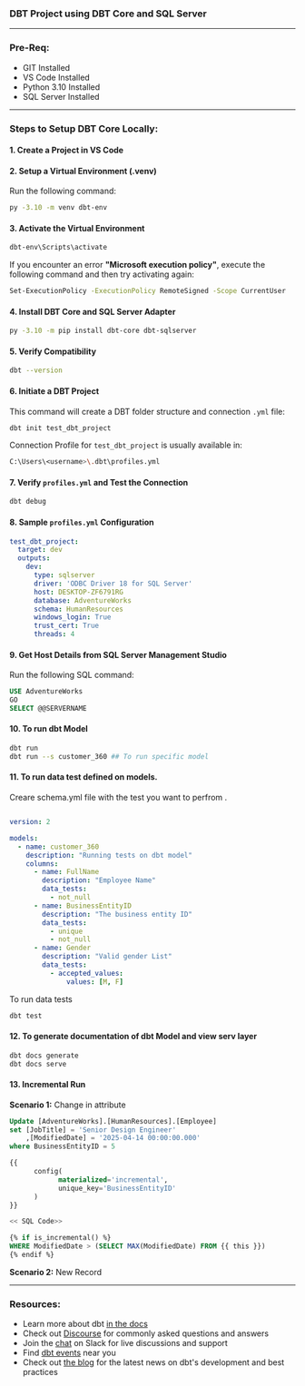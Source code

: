 ### DBT Project using DBT Core and SQL Server

---

### Pre-Req:
- GIT Installed
- VS Code Installed
- Python 3.10 Installed
- SQL Server Installed

---

### Steps to Setup DBT Core Locally:

#### 1. Create a Project in VS Code

#### 2. Setup a Virtual Environment (.venv)
Run the following command:
```sh
py -3.10 -m venv dbt-env
```

#### 3. Activate the Virtual Environment
```sh
dbt-env\Scripts\activate
```

If you encounter an error **"Microsoft execution policy"**, execute the following command and then try activating again:
```sh
Set-ExecutionPolicy -ExecutionPolicy RemoteSigned -Scope CurrentUser
```

#### 4. Install DBT Core and SQL Server Adapter
```sh
py -3.10 -m pip install dbt-core dbt-sqlserver
```

#### 5. Verify Compatibility
```sh
dbt --version
```

#### 6. Initiate a DBT Project
This command will create a DBT folder structure and connection `.yml` file:
```sh
dbt init test_dbt_project
```

Connection Profile for `test_dbt_project` is usually available in:
```sh
C:\Users\<username>\.dbt\profiles.yml
```

#### 7. Verify `profiles.yml` and Test the Connection
```sh
dbt debug
```

#### 8. Sample `profiles.yml` Configuration
```yaml
test_dbt_project:
  target: dev
  outputs:
    dev:
      type: sqlserver
      driver: 'ODBC Driver 18 for SQL Server'
      host: DESKTOP-ZF6791RG
      database: AdventureWorks
      schema: HumanResources
      windows_login: True
      trust_cert: True
      threads: 4
```

#### 9. Get Host Details from SQL Server Management Studio
Run the following SQL command:
```sql
USE AdventureWorks
GO
SELECT @@SERVERNAME
```

#### 10. To run dbt Model 
```sh
dbt run
dbt run --s customer_360 ## To run specific model
```

#### 11. To run data test defined on models.
Creare schema.yml file with the test you want to perfrom .
```yaml

version: 2

models:
  - name: customer_360
    description: "Running tests on dbt model"
    columns:
      - name: FullName
        description: "Employee Name"
        data_tests:
          - not_null
      - name: BusinessEntityID
        description: "The business entity ID"
        data_tests:
          - unique
          - not_null
      - name: Gender
        description: "Valid gender List"
        data_tests:
          - accepted_values:
              values: [M, F]
```
To run data tests
```sh
dbt test
```

#### 12. To generate documentation of dbt Model and view serv layer
```sh
dbt docs generate
dbt docs serve
```

#### 13. Incremental Run
**Scenario 1:** Change in attribute
```sql
Update [AdventureWorks].[HumanResources].[Employee]
set [JobTitle] = 'Senior Design Engineer'
    ,[ModifiedDate] = '2025-04-14 00:00:00.000'
where BusinessEntityID = 5
```

```sql
{{
      config(
            materialized='incremental',
            unique_key='BusinessEntityID'
      )
}}

<< SQL Code>>

{% if is_incremental() %}
WHERE ModifiedDate > (SELECT MAX(ModifiedDate) FROM {{ this }})
{% endif %}
```
**Scenario 2:** New Record

---

### Resources:
- Learn more about dbt [in the docs](https://docs.getdbt.com/docs/introduction)
- Check out [Discourse](https://discourse.getdbt.com/) for commonly asked questions and answers
- Join the [chat](https://community.getdbt.com/) on Slack for live discussions and support
- Find [dbt events](https://events.getdbt.com) near you
- Check out [the blog](https://blog.getdbt.com/) for the latest news on dbt's development and best practices
